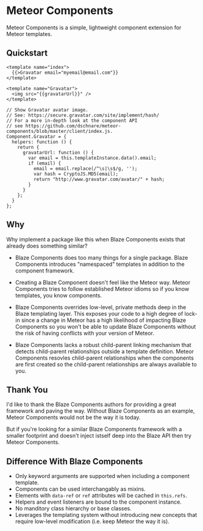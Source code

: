 # Meteor Components

Meteor Components is a simple, lightweight component
extension for Meteor templates.

## Quickstart

    <template name="index">
      {{>Gravatar email="myemail@email.com"}}
    </template>

    <template name="Gravatar">
      <img src="{{gravatarUrl}}" />
    </template>

    // Show Gravatar avatar image.
    // See: https://secure.gravatar.com/site/implement/hash/
    // For a more in-depth look at the component API
    // see https://github.com/dschnare/meteor-components/blob/master/client/index.js.
    Component.Gravatar = {
      helpers: function () {
        return {
          gravatarUrl: function () {
            var email = this.templateInstance.data().email;
            if (email) {
              email = email.replace(/^\s|\s$/g, '');
              var hash = CryptoJS.MD5(email);
              return "http://www.gravatar.com/avatar/" + hash;
            }
          }
        };
      }
    };

## Why

Why implement a package like this when Blaze Components
exists that already does something similar?

- Blaze Components does too many things for a single
  package. Blaze Components introduces "namespaced"
  templates in addition to the component framework.

- Creating a Blaze Component doesn't feel like the Meteor
  way. Meteor Components tries to follow established
  Meteor idioms so if you know templates, you know
  components.

- Blaze Components overrides low-level, private methods
  deep in the Blaze templating layer. This exposes your
  code to a high degree of lock-in since a change in Meteor
  has a high likelihood of impacting Blaze Components so
  you won't be able to update Blaze Components without
  the risk of having conflicts with your version of Meteor.

- Blaze Components lacks a robust child-parent linking
  mechanism that detects child-parent relationships
  outside a template definition. Meteor Components resovles
  child-parent relationships when the components are first
  created so the child-parent relationships are always
  available to you.

## Thank You

I'd like to thank the Blaze Components authors for providing
a great framework and paving the way. Without Blaze Components
as an example, Meteor Components would not be the way it is today.

But if you're looking for a similar Blaze Components framework
with a smaller footprint and doesn't inject istself deep into
the Blaze API then try Meteor Components.

## Difference With Blaze Components

- Only keyword arguments are supported when including a component
  template.
- Components can be used interchangably as mixins.
- Elements with `data-ref` or `ref` attributes will be cached in
  `this.refs`.
- Helpers and event listeners are bound to the component instance.
- No manditory class hierarchy or base classes.
- Leverages the templating system without introducing new concepts
  that require low-level modification (i.e. keep Meteor the
  way it is).